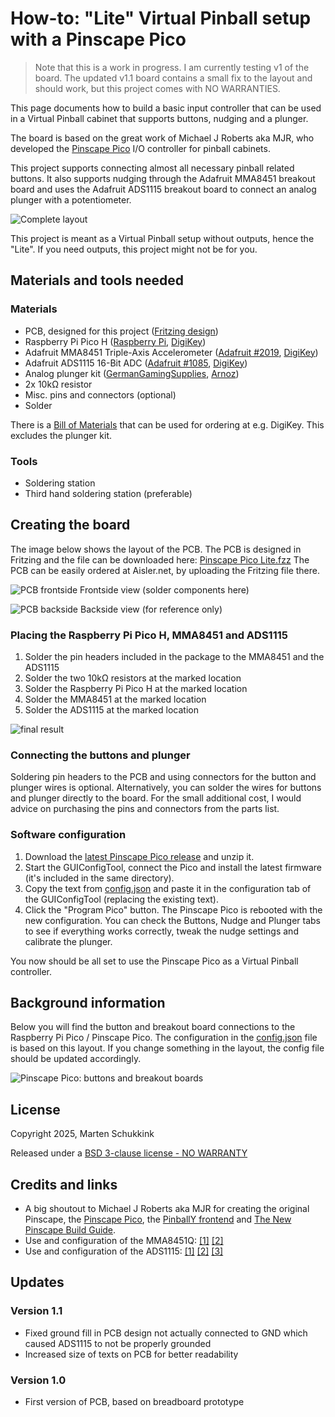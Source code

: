 # How-to: "Lite" Virtual Pinball setup with a Pinscape Pico

>  Note that this is a work in progress. I am currently testing v1 of the board. The updated v1.1 board contains a small fix to the layout and should work, but this project comes with NO WARRANTIES.

This page documents how to build a basic input controller that can be used in a Virtual Pinball cabinet that supports buttons, nudging and a plunger.

The board is based on the great work of Michael J Roberts aka MJR, who developed the [Pinscape Pico](https://github.com/mjrgh/PinscapePico/) I/O controller for pinball cabinets.

This project supports connecting almost all necessary pinball related buttons. It also supports nudging through the Adafruit MMA8451 breakout board and uses the Adafruit ADS1115 breakout board to connect an analog plunger with a potentiometer.

![Complete layout](layout-complete.png)

This project is meant as a Virtual Pinball setup without outputs, hence the "Lite". If you need outputs, this project might not be for you. 

## Materials and tools needed

### Materials

- PCB, designed for this project ([Fritzing design](<Pinscape Pico Lite.fzz>))
- Raspberry Pi Pico H ([Raspberry Pi](https://www.raspberrypi.com/documentation/microcontrollers/pico-series.html#pico-1-family), [DigiKey](https://www.digikey.nl/nl/products/detail/raspberry-pi/SC0917/16608257))
- Adafruit MMA8451 Triple-Axis Accelerometer ([Adafruit #2019](https://www.adafruit.com/product/2019), [DigiKey](https://www.digikey.nl/nl/products/detail/adafruit-industries-llc/2019/4990790))
- Adafruit ADS1115 16-Bit ADC ([Adafruit #1085](https://www.adafruit.com/product/1085), [DigiKey](https://www.digikey.nl/nl/products/detail/adafruit-industries-llc/1085/5761229))
- Analog plunger kit ([GermanGamingSupplies](https://germangamingsupplies.com/Analog-Plunger-Set), [Arnoz](https://shop.arnoz.com/en/19-plunger))
- 2x 10kΩ resistor
- Misc. pins and connectors (optional)
- Solder

There is a [Bill of Materials](BOM.csv) that can be used for ordering at e.g. DigiKey. This excludes the plunger kit.

### Tools

- Soldering station
- Third hand soldering station (preferable)

## Creating the board

The image below shows the layout of the PCB. The PCB is designed in Fritzing and the file can be downloaded here: [Pinscape Pico Lite.fzz](<Pinscape Pico Lite.fzz>) The PCB can be easily ordered at Aisler.net, by uploading the Fritzing file there.

![PCB frontside](layout-front.png)
Frontside view (solder components here)

![PCB backside](layout-back.png)
Backside view (for reference only)

### Placing the Raspberry Pi Pico H, MMA8451 and ADS1115
1. Solder the pin headers included in the package to the MMA8451 and the ADS1115
1. Solder the two 10kΩ resistors at the marked location
1. Solder the Raspberry Pi Pico H at the marked location
1. Solder the MMA8451 at the marked location
1. Solder the ADS1115 at the marked location

![final result](final-result.jpg)

### Connecting the buttons and plunger
Soldering pin headers to the PCB and using connectors for the button and plunger wires is optional. Alternatively, you can solder the wires for buttons and plunger directly to the board. For the small additional cost, I would advice on purchasing the pins and connectors from the parts list.

### Software configuration

1. Download the [latest Pinscape Pico release](https://github.com/mjrgh/PinscapePico/releases) and unzip it.
1. Start the GUIConfigTool, connect the Pico and install the latest firmware (it's included in the same directory).
1. Copy the text from [config.json](config.json) and paste it in the configuration tab of the GUIConfigTool (replacing the existing text).
1. Click the "Program Pico" button. The Pinscape Pico is rebooted with the new configuration. You can check the Buttons, Nudge and Plunger tabs to see if everything works correctly, tweak the nudge settings and calibrate the plunger.

You now should be all set to use the Pinscape Pico as a Virtual Pinball controller. 

## Background information

Below you will find the button and breakout board connections to the Raspberry Pi Pico / Pinscape Pico. The configuration in the [config.json](config.json) file is based on this layout. If you change something in the layout, the config file should be updated accordingly.
 
![Pinscape Pico: buttons and breakout boards](pinscape-pico-buttons-and-breakout-boards.png)


## License
Copyright 2025, Marten Schukkink

Released under a [BSD 3-clause license - NO WARRANTY](license.txt)

## Credits and links

- A big shoutout to Michael J Roberts aka MJR for creating the original Pinscape, the [Pinscape Pico](https://github.com/mjrgh/PinscapePico/), the [PinballY frontend](http://mjrnet.org/pinscape/PinballY.php) and [The New Pinscape Build Guide](http://mjrnet.org/pinscape/BuildGuideV2/BuildGuide.php).
- Use and configuration of the MMA8451Q: [[1]](https://github.com/mjrgh/PinscapePico/blob/main/Guides/MMA8451Q-Setup.md) [[2]](http://mjrnet.org/pinscape/PinscapePico/Help/JSONConfigRef.htm#mma8451q)
- Use and configuration of the ADS1115: [[1]](https://github.com/mjrgh/PinscapePico/tree/main/ExpansionBoards/DIY-Friendly#ads1115-adc) [[2]](http://mjrnet.org/pinscape/PinscapePico/Help/JSONConfigRef.htm#ads1115)  [[3]](https://learn.adafruit.com/adafruit-4-channel-adc-breakouts)


## Updates

### Version 1.1
- Fixed ground fill in PCB design not actually connected to GND which caused ADS1115 to not be properly grounded
- Increased size of texts on PCB for better readability

### Version 1.0
- First version of PCB, based on breadboard prototype
